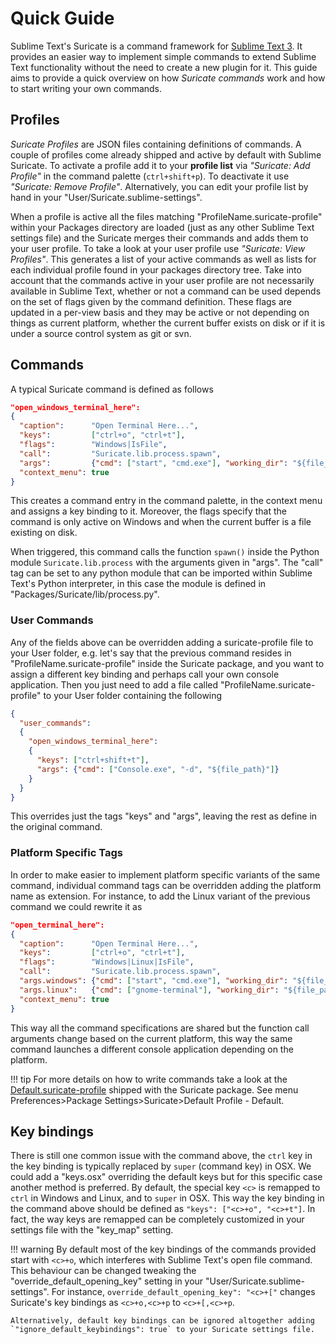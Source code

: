 Quick Guide
===========

Sublime Text's Suricate is a command framework for [Sublime Text 3]. It provides
an easier way to implement simple commands to extend Sublime Text functionality
without the need to create a new plugin for it. This guide aims to provide a
quick overview on how _Suricate commands_ work and how to start writing your own
commands.

## Profiles

_Suricate Profiles_ are JSON files containing definitions of commands. A couple
of profiles come already shipped and active by default with Sublime Suricate. To
activate a profile add it to your **profile list** via _"Suricate: Add Profile"_
in the command palette (`ctrl+shift+p`). To deactivate it use _"Suricate: Remove
Profile"_. Alternatively, you can edit your profile list by hand in your
"User/Suricate.sublime-settings".

When a profile is active all the files matching "ProfileName.suricate-profile"
within your Packages directory are loaded (just as any other Sublime Text
settings file) and the Suricate merges their commands and adds them to your user
profile. To take a look at your user profile use _"Suricate: View Profiles"_.
This generates a list of your active commands as well as lists for each
individual profile found in your packages directory tree. Take into account that
the commands active in your user profile are not necessarily available in
Sublime Text, whether or not a command can be used depends on the set of flags
given by the command definition. These flags are updated in a per-view basis and
they may be active or not depending on things as current platform, whether the
current buffer exists on disk or if it is under a source control system as git
or svn.

## Commands

A typical Suricate command is defined as follows

```json
"open_windows_terminal_here":
{
  "caption":      "Open Terminal Here...",
  "keys":         ["ctrl+o", "ctrl+t"],
  "flags":        "Windows|IsFile",
  "call":         "Suricate.lib.process.spawn",
  "args":         {"cmd": ["start", "cmd.exe"], "working_dir": "${file_path}"},
  "context_menu": true
}
```

This creates a command entry in the command palette, in the context menu and
assigns a key binding to it. Moreover, the flags specify that the command is
only active on Windows and when the current buffer is a file existing on disk.

When triggered, this command calls the function `spawn()` inside the Python
module `Suricate.lib.process` with the arguments given in "args". The "call" tag
can be set to any python module that can be imported within Sublime Text's
Python interpreter, in this case the module is defined in
"Packages/Suricate/lib/process.py".

### User Commands

Any of the fields above can be overridden adding a suricate-profile file
to your User folder, e.g. let's say that the previous command resides in
"ProfileName.suricate-profile" inside the Suricate package, and you want to
assign a different key binding and perhaps call your own console application.
Then you just need to add a file called "ProfileName.suricate-profile" to your
User folder containing the following

```json
{
  "user_commands":
  {
    "open_windows_terminal_here":
    {
      "keys": ["ctrl+shift+t"],
      "args": {"cmd": ["Console.exe", "-d", "${file_path}"]}
    }
  }
}
```

This overrides just the tags "keys" and "args", leaving the rest as define in
the original command.

### Platform Specific Tags

In order to make easier to implement platform specific variants of the same
command, individual command tags can be overridden adding the platform name as
extension. For instance, to add the Linux variant of the previous command we
could rewrite it as

```json
"open_terminal_here":
{
  "caption":      "Open Terminal Here...",
  "keys":         ["ctrl+o", "ctrl+t"],
  "flags":        "Windows|Linux|IsFile",
  "call":         "Suricate.lib.process.spawn",
  "args.windows": {"cmd": ["start", "cmd.exe"], "working_dir": "${file_path}"},
  "args.linux":   {"cmd": ["gnome-terminal"], "working_dir": "${file_path}"},
  "context_menu": true
}
```

This way all the command specifications are shared but the function call
arguments change based on the current platform, this way the same command
launches a different console application depending on the platform.

!!! tip
    For more details on how to write commands take a look at the
    [Default.suricate-profile] shipped with the Suricate package. See
    menu Preferences>Package Settings>Suricate>Default Profile - Default.

## Key bindings

There is still one common issue with the command above, the `ctrl` key in the
key binding is typically replaced by `super` (command key) in OSX. We could add
a "keys.osx" overriding the default keys but for this specific case another
method is preferred. By default, the special key `<c>` is remapped to `ctrl` in
Windows and Linux, and to `super` in OSX. This way the key binding in the
command above should be defined as `"keys": ["<c>+o", "<c>+t"]`. In fact, the
way keys are remapped can be completely customized in your settings file with
the "key_map" setting.

!!! warning
    By default most of the key bindings of the commands provided start with
    `<c>+o`, which interferes with Sublime Text's open file command. This
    behaviour can be changed tweaking the "override_default_opening_key" setting
    in your "User/Suricate.sublime-settings". For instance,
    `override_default_opening_key": "<c>+["` changes Suricate's key bindings as
    `<c>+o,<c>+p` to `<c>+[,<c>+p`.

    Alternatively, default key bindings can be ignored altogether adding
    `"ignore_default_keybindings": true` to your Suricate settings file.


[Sublime Text 3]: https://sublimetext.com/
[Default.suricate-profile]: https://raw.githubusercontent.com/nsubiron/SublimeSuricate/master/profiles/Default.suricate-profile

